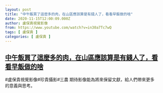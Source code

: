 ```yaml
---
layout: post
title: "中午飯買了這麼多的肉，在山區應該算是有錢人了，看看早飯做的啥"
date: 2020-11-15T12:00:09.000Z
author: 盧保貴視覺影像
from: https://www.youtube.com/watch?v=in30a7Tc7wQ
tags: [ 盧保貴 ]
categories: [ 盧保貴 ]
---
```

<!--1605441609000-->
[中午飯買了這麼多的肉，在山區應該算是有錢人了，看看早飯做的啥](https://www.youtube.com/watch?v=in30a7Tc7wQ)
------

<div>
#盧保貴視覺影像#珍貴攝影#三農 期待影像能為將來保留文獻，給人們帶來更多的意義與思考。
</div>
